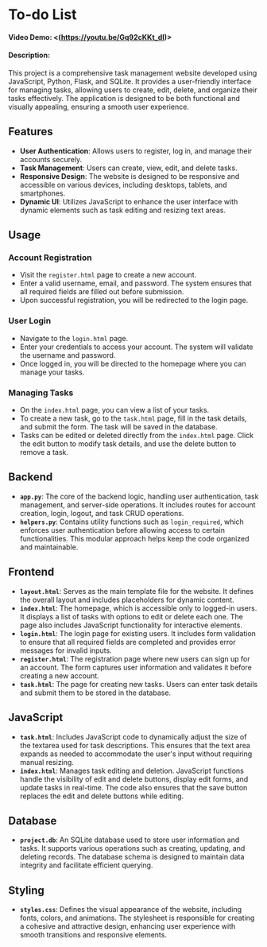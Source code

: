 # To-do List

#### Video Demo: <(https://youtu.be/Gq92cKKt_dI)>

#### Description:
This project is a comprehensive task management website developed using JavaScript, Python, Flask, and SQLite. It provides a user-friendly interface for managing tasks, allowing users to create, edit, delete, and organize their tasks effectively. The application is designed to be both functional and visually appealing, ensuring a smooth user experience.

## Features

- **User Authentication**: Allows users to register, log in, and manage their accounts securely.
- **Task Management**: Users can create, view, edit, and delete tasks.
- **Responsive Design**: The website is designed to be responsive and accessible on various devices, including desktops, tablets, and smartphones.
- **Dynamic UI**: Utilizes JavaScript to enhance the user interface with dynamic elements such as task editing and resizing text areas.

## Usage

### Account Registration

- Visit the `register.html` page to create a new account.
- Enter a valid username, email, and password. The system ensures that all required fields are filled out before submission.
- Upon successful registration, you will be redirected to the login page.

### User Login

- Navigate to the `login.html` page.
- Enter your credentials to access your account. The system will validate the username and password.
- Once logged in, you will be directed to the homepage where you can manage your tasks.

### Managing Tasks

- On the `index.html` page, you can view a list of your tasks.
- To create a new task, go to the `task.html` page, fill in the task details, and submit the form. The task will be saved in the database.
- Tasks can be edited or deleted directly from the `index.html` page. Click the edit button to modify task details, and use the delete button to remove a task.

## Backend

- **`app.py`**: The core of the backend logic, handling user authentication, task management, and server-side operations. It includes routes for account creation, login, logout, and task CRUD operations.
- **`helpers.py`**: Contains utility functions such as `login_required`, which enforces user authentication before allowing access to certain functionalities. This modular approach helps keep the code organized and maintainable.

## Frontend

- **`layout.html`**: Serves as the main template file for the website. It defines the overall layout and includes placeholders for dynamic content.
- **`index.html`**: The homepage, which is accessible only to logged-in users. It displays a list of tasks with options to edit or delete each one. The page also includes JavaScript functionality for interactive elements.
- **`login.html`**: The login page for existing users. It includes form validation to ensure that all required fields are completed and provides error messages for invalid inputs.
- **`register.html`**: The registration page where new users can sign up for an account. The form captures user information and validates it before creating a new account.
- **`task.html`**: The page for creating new tasks. Users can enter task details and submit them to be stored in the database.

## JavaScript

- **`task.html`**: Includes JavaScript code to dynamically adjust the size of the textarea used for task descriptions. This ensures that the text area expands as needed to accommodate the user's input without requiring manual resizing.
- **`index.html`**: Manages task editing and deletion. JavaScript functions handle the visibility of edit and delete buttons, display edit forms, and update tasks in real-time. The code also ensures that the save button replaces the edit and delete buttons while editing.

## Database

- **`project.db`**: An SQLite database used to store user information and tasks. It supports various operations such as creating, updating, and deleting records. The database schema is designed to maintain data integrity and facilitate efficient querying.

## Styling

- **`styles.css`**: Defines the visual appearance of the website, including fonts, colors, and animations. The stylesheet is responsible for creating a cohesive and attractive design, enhancing user experience with smooth transitions and responsive elements.
